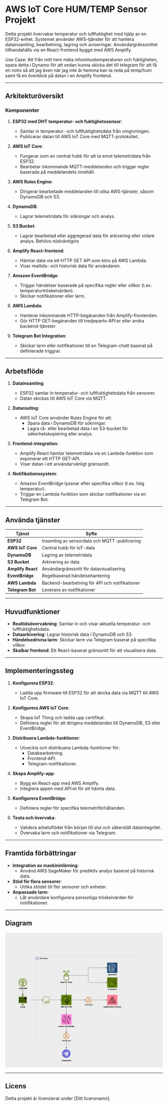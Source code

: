 # AWS IoT Core HUM/TEMP Sensor Projekt

Detta projekt övervakar temperatur och luftfuktighet med hjälp av en ESP32-enhet. Systemet använder AWS-tjänster för att hantera datainsamling, bearbetning, lagring och aviseringar. Användargränssnittet tillhandahålls via en React-frontend byggd med AWS Amplify.

Use Case: Att från mitt hem mäta inhomhustemperaturen och fuktigheten, spara detta i Dynamo för att sedan kunna skicka det till telegram för att få en notis så att jag även när jag inte är hemma kan ta reda på temp/hum samt få en överblick på datan i en Amplify frontend. 

---

## Arkitekturöversikt

### Komponenter

1. **ESP32 med DHT temperatur- och fuktighetssensor**:
   - Samlar in temperatur- och luftfuktighetsdata från omgivningen.
   - Publicerar datan till AWS IoT Core med MQTT-protokollet.

2. **AWS IoT Core**:
   - Fungerar som en central hubb för att ta emot telemetridata från ESP32.
   - Bearbetar inkommande MQTT-meddelanden och triggar regler baserade på meddelandets innehåll.

3. **AWS Rules Engine**:
   - Dirigerar bearbetade meddelanden till olika AWS-tjänster, såsom DynamoDB och S3.

4. **DynamoDB**:
   - Lagrar telemetridata för sökningar och analys.

5. **S3 Bucket**:
   - Lagrar bearbetad eller aggregerad data för arkivering eller vidare analys. Behövs nödväntigvis 

6. **Amplify React-frontend**:
   - Hämtar data via ett HTTP GET API som körs på AWS Lambda.
   - Visar realtids- och historisk data för användaren.

7. **Amazon EventBridge**:
   - Triggar händelser baserade på specifika regler eller villkor (t.ex. temperaturtröskelvärden).
   - Skickar notifikationer eller larm.

8. **AWS Lambda**:
   - Hanterar inkommande HTTP-begäranden från Amplify-frontenden.
   - Gör HTTP GET-begäranden till tredjeparts-API:er eller andra backend-tjänster.

9. **Telegram Bot Integration**:
   - Skickar larm eller notifikationer till en Telegram-chatt baserat på definierade triggrar.

---

## Arbetsflöde

1. **Datainsamling**:
   - ESP32 samlar in temperatur- och luftfuktighetsdata från sensorer.
   - Datan skickas till AWS IoT Core via MQTT.

2. **Datarouting**:
   - AWS IoT Core använder Rules Engine för att:
     - Spara data i DynamoDB för sökningar.
     - Lagra rå- eller bearbetad data i en S3-bucket för säkerhetskopiering eller analys.

3. **Frontend-integration**:
   - Amplify React hämtar telemetridata via en Lambda-funktion som exponerar ett HTTP GET-API.
   - Visar datan i ett användarvänligt gränssnitt.

4. **Notifikationssystem**:
   - Amazon EventBridge lyssnar efter specifika villkor (t.ex. hög temperatur).
   - Triggar en Lambda-funktion som skickar notifikationer via en Telegram Bot.

---

## Använda tjänster

| Tjänst               | Syfte                                       |
|-----------------------|---------------------------------------------|
| **ESP32**            | Insamling av sensordata och MQTT-publicering |
| **AWS IoT Core**     | Central hubb för IoT-data                   |
| **DynamoDB**         | Lagring av telemetridata                   |
| **S3 Bucket**        | Arkivering av data                         |
| **Amplify React**    | Användargränssnitt för datavisualisering    |
| **EventBridge**      | Regelbaserad händelsehantering             |
| **AWS Lambda**       | Backend-bearbetning för API och notifikationer |
| **Telegram Bot**     | Leverans av notifikationer                 |

---

## Huvudfunktioner

- **Realtidsövervakning**: Samlar in och visar aktuella temperatur- och luftfuktighetsdata.
- **Dataarkivering**: Lagrar historisk data i DynamoDB och S3.
- **Händelsedrivna larm**: Skickar larm via Telegram baserat på specifika villkor.
- **Skalbar frontend**: Ett React-baserat gränssnitt för att visualisera data.

---

## Implementeringssteg

1. **Konfigurera ESP32**:
   - Ladda upp firmware till ESP32 för att skicka data via MQTT till AWS IoT Core.

2. **Konfigurera AWS IoT Core**:
   - Skapa IoT Thing och ladda upp certifikat.
   - Definiera regler för att dirigera meddelanden till DynamoDB, S3 eller EventBridge.

3. **Distribuera Lambda-funktioner**:
   - Utveckla och distribuera Lambda-funktioner för:
     - Databearbetning.
     - Frontend-API.
     - Telegram-notifikationer.

4. **Skapa Amplify-app**:
   - Bygg en React-app med AWS Amplify.
   - Integrera appen med API:et för att hämta data.

5. **Konfigurera EventBridge**:
   - Definiera regler för specifika telemetriförhållanden.

6. **Testa och övervaka**:
   - Validera arbetsflödet från början till slut och säkerställ dataintegritet.
   - Övervaka larm och notifikationer via Telegram.

---

## Framtida förbättringar

- **Integration av maskininlärning**:
  - Använd AWS SageMaker för prediktiv analys baserat på historisk data.
- **Stöd för flera sensorer**:
  - Utöka stödet till fler sensorer och enheter.
- **Anpassade larm**:
  - Låt användare konfigurera personliga tröskelvärden för notifikationer.

---

## Diagram

![Arkitekturdiagram](AWS%20Architecture.png)

---

## Licens

Detta projekt är licensierat under [Ditt licensnamn].
